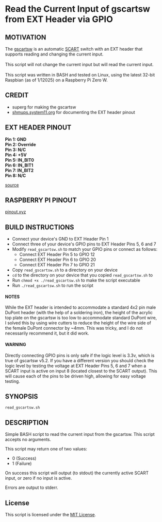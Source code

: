 # Read the Current Input of gscartsw from EXT Header via GPIO

## MOTIVATION

The [gscartsw](https://www.retrorgb.com/gscartsw.html)
is an automatic [SCART](https://www.retrorgb.com/scarttodisplay.html) switch
with an EXT header that supports reading and changing the current input.
<br><br>
This script will not change the current input but will read the current input.
<br><br>
This script was written in BASH and tested on Linux, using the latest
32-bit Raspbian (as of 1/12025) on a Raspberry Pi Zero W.

## CREDIT

- superg for making the gscartsw
- [shmups.system11.org](https://shmups.system11.org) for documenting the
EXT header pinout

## EXT HEADER PINOUT

**Pin 1: GND**<br>
**Pin 2: Override**<br>
**Pin 3: N/C**<br>
**Pin 4: +5V**<br>
**Pin 5: IN_BIT0**<br>
**Pin 6: IN_BIT1**<br>
**Pin 7: IN_BIT2**<br>
**Pin 8: N/C**<br>

[source](https://shmups.system11.org/viewtopic.php?t=50851&start=3060)

## RASPBERRY PI PINOUT

[pinout.xyz](https://pinout.xyz)

## BUILD INSTRUCTIONS

- Connect your device's GND to EXT Header Pin 1
- Connect three of your device's GPIO pins to EXT Header Pins 5, 6 and 7
- Modify ```read_gscartsw.sh``` to match your GPIO pins or connect as follows:
  - Connect EXT Header Pin 5 to GPIO 12
  - Connect EXT Header Pin 6 to GPIO 20
  - Connect EXT Header Pin 7 to GPIO 21
- Copy ```read_gscartsw.sh``` to a directory on your device 
- ```cd``` to the directory on your device that you copied
```read_gscartsw.sh``` to
- Run ```chmod +x ./read_gscartsw.sh``` to make the script executable
- Run ```./read_gscartsw.sh``` to run the script

#### NOTES

While the EXT header is intended to accommodate a standard 4x2 pin male
DuPont header (with the help of a soldering iron), the height of the acrylic
top plate on the gscartsw is too low to accommodate standard DuPont wire,
I solved this by using wire cutters to reduce the height of the wire
side of the female DuPont connector by ~4mm. This was tricky, and I do not
necessarily recommend it, but it did work.

#### WARNING

Directly connecting GPIO pins is only safe if the logic level is 3.3v, which
is true of gscartsw v5.2. If you have a different version you should check
the logic level by testing the voltage at EXT Header Pins 5, 6 and 7 when 
a SCART input is active on input 8 (located closest to the SCART output). This
will cause each of the pins to be driven high, allowing for easy
voltage testing.

## SYNOPSIS

```read_gscartsw.sh```

## DESCRIPTION

Simple BASH script to read the current input from the gscartsw. This script
accepts no arguments.

This script may return one of two values:
 - 0 (Success)
 - 1 (Failure)

On success this script will output (to stdout) the currently active
SCART input, or zero if no input is active.

Errors are output to stderr.

## License
This script is licensed under the
[MIT License](https://opensource.org/licenses/MIT).
